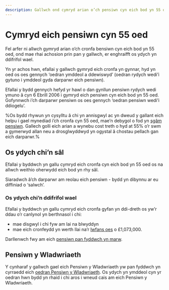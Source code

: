 ```yaml
---
description: Gallwch ond cymryd arian o’ch pensiwn cyn eich bod yn 55 oed mewn achosion prin, er enghraifft os ydych yn ddifrifol wael.
---
```


# Cymryd eich pensiwn cyn 55 oed

Fel arfer ni allwch gymryd arian o’ch cronfa bensiwn cyn eich bod yn 55 oed, ond mae rhai achosion prin pan y gallwch, er enghraifft os ydych yn ddifrifol wael.

Yn yr achos hwn, efallai y gallwch gymryd eich cronfa yn gynnar, hyd yn oed os oes gennych ‘oedran ymddeol a ddewiswyd’ (oedran rydych wedi’i gytuno i ymddeol gyda darparwr eich pensiwn).

Efallai y bydd gennych hefyd yr hawl o dan gynllun pensiwn rydych wedi ymuno â cyn 6 Ebrill 2006 i gymryd eich pensiwn cyn eich bod yn 55 oed. Gofynnwch i’ch darparwr pensiwn os oes gennych ‘oedran pensiwn wedi’i ddiogelu’.

%Os bydd rhywun yn cysylltu â chi yn annisgwyl ac yn dweud y gallant eich helpu i gael mynediad i’ch cronfa cyn 55 oed, mae’n debygol o fod yn [sgâm pensiwn](/cy/scams). Gallech golli eich arian a wynebu cost treth o hyd at 55% o’r swm a gymerwyd allan neu a drosglwyddwyd yn ogystal â chostau pellach gan eich darparwr.%

## Os ydych chi’n sâl

Efallai y byddwch yn gallu cymryd eich cronfa cyn eich bod yn 55 oed os na allwch weithio oherwydd eich bod yn rhy sâl.

Siaradwch â’ch darparwr am reolau eich pensiwn - bydd yn dibynnu ar eu diffiniad o ‘salwch’.

### Os ydych chi’n ddifrifol wael

Efallai y byddwch yn gallu cymryd eich cronfa gyfan yn ddi-dreth os yw’r ddau o’r canlynol yn berthnasol i chi:

- mae disgwyl i chi fyw am lai na blwyddyn
- mae eich cronfeydd yn werth llai na’r [lwfans oes](https://www.gov.uk/tax-on-your-private-pension/lifetime-allowance) o £1,073,000.

Darllenwch fwy am eich [pensiwn pan fyddwch yn marw](/cy/when-you-die).

## Pensiwn y Wladwriaeth

Y cynharaf y gallwch gael eich Pensiwn y Wladwriaeth yw pan fyddwch yn cyrraedd eich [oedran Pensiwn y Wladwriaeth](https://www.gov.uk/calculate-state-pension/y/age).
Os ydych yn ymddeol cyn yr oedran hwn bydd yn rhaid i chi aros i wneud cais am eich Pensiwn y Wladwriaeth.
